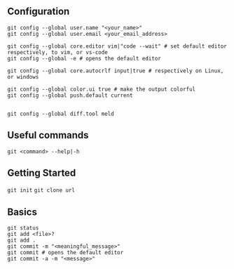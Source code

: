 ## Configuration

```
git config --global user.name "<your_name>"
git config --global user.email <your_email_address>

git config --global core.editor vim|"code --wait" # set default editor respectively, to vim, or vs-code
git config --global -e # opens the default editor

git config --global core.autocrlf input|true # respectively on Linux, or windows

git config --global color.ui true # make the output colorful
git config --global push.default current


git config --global diff.tool meld
```

## Useful commands

```
git <command> --help|-h 
```

## Getting Started

`git init`
`git clone url`

## Basics

```shell
git status
git add <file>?
git add .
git commit -m "<meaningful_message>"
git commit # opens the default editor
git commit -a -m "<message>"
```
